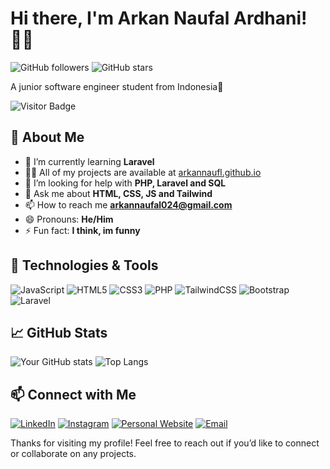 # Hi there, I'm Arkan Naufal Ardhani! 👋🏻

![GitHub followers](https://img.shields.io/github/followers/arkannaufl?style=social)
![GitHub stars](https://img.shields.io/github/stars/arkannaufl?style=social)

A junior software engineer student from Indonesia📍

![Visitor Badge](https://visitor-badge.laobi.icu/badge?page_id=arkannaufl.arkannaufl)

## 🚀 About Me
- 🌱 I’m currently learning **Laravel**
- 👨‍💻 All of my projects are available at [arkannaufl.github.io](arkannaufl.github.io)
- 🤔 I’m looking for help with **PHP, Laravel and SQL**
- 💬 Ask me about **HTML, CSS, JS and Tailwind**
- 📫 How to reach me **arkannaufal024@gmail.com**
- 😄 Pronouns: **He/Him**
- ⚡ Fun fact: **I think, im funny**

## 🔧 Technologies & Tools
![JavaScript](https://img.shields.io/badge/-JavaScript-333333?style=flat&logo=javascript)
![HTML5](https://img.shields.io/badge/-HTML5-333333?style=flat&logo=html5)
![CSS3](https://img.shields.io/badge/-CSS3-333333?style=flat&logo=css3)
![PHP](https://img.shields.io/badge/-PHP-777BB4?style=flat&logo=php&logoColor=white)
![TailwindCSS](https://img.shields.io/badge/-TailwindCSS-06B6D4?style=flat&logo=tailwindcss&logoColor=white)
![Bootstrap](https://img.shields.io/badge/-Bootstrap-7952B3?style=flat&logo=bootstrap&logoColor=white)
![Laravel](https://img.shields.io/badge/-Laravel-FF2D20?style=flat&logo=laravel&logoColor=white)

## 📈 GitHub Stats
![Your GitHub stats](https://github-readme-stats.vercel.app/api?username=arkannaufl&show_icons=true&hide_border=true&theme=dark)
![Top Langs](https://github-readme-stats.vercel.app/api/top-langs/?username=arkannaufl&layout=compact&hide_border=true&theme=dark)

## 📫 Connect with Me
[![LinkedIn](https://img.shields.io/badge/-LinkedIn-0077B5?style=flat&logo=linkedin)](https://linkedin.com/in/arkannaufl)
[![Instagram](https://img.shields.io/badge/-Instagram-E4405F?style=flat&logo=instagram&logoColor=white)](https://instagram.com/arkannaufl)
[![Personal Website](https://img.shields.io/badge/-Website-000000?style=flat&logo=web)](https://arkannaufal.netlify.app/)
[![Email](https://img.shields.io/badge/-Email-D14836?style=flat&logo=gmail)](mailto:arkannaufal024l@gmail.com)

Thanks for visiting my profile! Feel free to reach out if you’d like to connect or collaborate on any projects.
